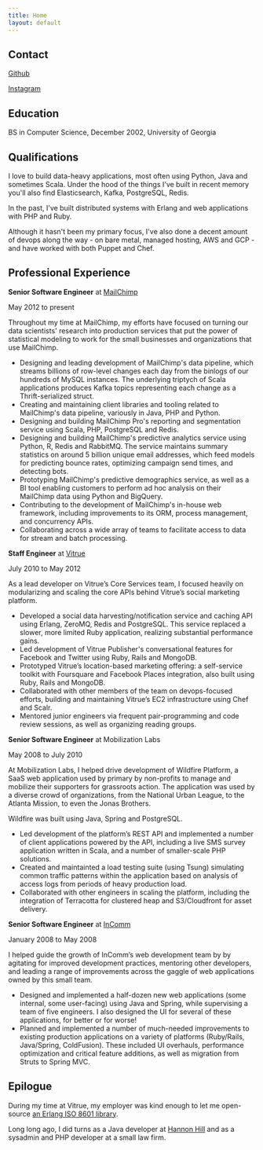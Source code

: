 ```yaml
---
title: Home
layout: default
---
```


## Contact ##

[Github][github]

[Instagram][instagram]

[github]: https://github.com/seansawyer
[instagram]: https://instagram.com/seanakadug


## Education ##

BS in Computer Science, December 2002, University of Georgia


## Qualifications ##

I love to build data-heavy applications, most often using Python, Java and
sometimes Scala. Under the hood of the things I've built in recent memory
you'll also find Elasticsearch, Kafka, PostgreSQL, Redis.

In the past, I've built distributed systems with Erlang and web applications
with PHP and Ruby.

Although it hasn't been my primary focus, I've also done a decent amount of
devops along the way - on bare metal, managed hosting, AWS and GCP - and have
worked with both Puppet and Chef.


## Professional Experience ##

__Senior Software Engineer__ at
[MailChimp][mailchimp]

May 2012 to present

Throughout my time at MailChimp, my efforts have focused on turning our
data scientists' research into production services that put the power of
statistical modeling to work for the small businesses and organizations that
use MailChimp. 

* Designing and leading development of MailChimp's data pipeline, which
  streams billions of row-level changes each day from the binlogs of our
  hundreds of MySQL instances. The underlying triptych of Scala applications
  produces Kafka topics representing each change as a Thrift-serialized struct.
* Creating and maintaining client libraries and tooling related to MailChimp's
  data pipeline, variously in Java, PHP and Python.
* Designing and building MailChimp Pro's reporting and segmentation service
  using Scala, PHP, PostgreSQL and Redis.
* Designing and building MailChimp's predictive analytics service using Python,
  R, Redis and RabbitMQ. The service maintains summary statistics on
  around 5 billion unique email addresses, which feed models for predicting
  bounce rates, optimizing campaign send times, and detecting bots.
* Prototyping MailChimp's predictive demographics service, as well as
  a BI tool enabling customers to perform ad hoc analysis on their MailChimp
  data using Python and BigQuery.
* Contributing to the development of MailChimp's in-house web framework,
  including improvements to its ORM, process management, and concurrency APIs.
* Collaborating across a wide array of teams to facilitate access to data
  for stream and batch processing.

[mailchimp]: https://mailchimp.com

__Staff Engineer__ at
[Vitrue][vitrue]

July 2010 to May 2012

As a lead developer on Vitrue’s Core Services team, I focused heavily on
modularizing and scaling the core APIs behind Vitrue’s social marketing
platform.

* Developed a social data harvesting/notification service and caching API
  using Erlang, ZeroMQ, Redis and PostgreSQL. This service replaced a
  slower, more limited Ruby application, realizing substantial
  performance gains.
* Led development of Vitrue Publisher's conversational features
  for Facebook and Twitter using Ruby, Rails and MongoDB.
* Prototyped Vitrue’s location-based marketing offering: a self-service toolkit
  with Foursquare and Facebook Places integration, also built using Ruby, Rails
  and MongoDB.
* Collaborated with other members of the team on devops-focused efforts,
  building and maintaining Vitrue’s EC2 infrastructure using Chef and Scalr.
* Mentored junior engineers via frequent pair-programming and code review
  sessions, as well as organizing reading groups.

[vitrue]: http://www.oracle.com/us/solutions/social/vitrue/index.html


__Senior Software Engineer__ at
Mobilization Labs

May 2008 to July 2010

At Mobilization Labs, I helped drive development of Wildfire Platform, a
SaaS web application used by primary by non-profits to manage and mobilize
their supporters for grassroots action. The application was used by a diverse
crowd of organizations, from the National Urban League, to the Atlanta Mission,
to even the Jonas Brothers.

Wildfire was built using Java, Spring and PostgreSQL.

* Led development of the platform’s REST API and implemented a number of client
  applications powered by the API, including a live SMS survey application
  written in Scala, and a number of smaller-scale PHP solutions.
* Created and maintainted a load testing suite (using Tsung) simulating common
  traffic patterns within the application based on analysis of access logs from
  periods of heavy production load.
* Collaborated with other engineers in scaling the platform, including the
  integration of Terracotta for clustered heap and S3/Cloudfront for asset
  delivery.

__Senior Software Engineer__ at
[InComm][incomm]

January 2008 to May 2008

I helped guide the growth of InComm’s web development team by by agitating for
improved development practices, mentoring other developers, and leading a range
of improvements across the gaggle of web applications owned by this small team.

* Designed and implemented a half-dozen new web applications (some internal,
  some user-facing) using Java and Spring, while supervising a team of five
  engineers. I also designed the UI for several of these applications, for
  better or for worse!
* Planned and implemented a number of much-needed improvements to existing
  production applications on a variety of platforms (Ruby/Rails, Java/Spring,
  ColdFusion). These included UI overhauls, performance optimization and
  critical feature additions, as well as migration from Struts to Spring MVC.

[incomm]: http://www.incomm.com/Pages/default.aspx


## Epilogue ##

During my time at Vitrue, my employer was kind enough to let me open-source
[an Erlang ISO 8601 library][iso-8601].

Long long ago, I did turns as a Java developer at [Hannon Hill][hannon-hill]
and as a sysadmin and PHP developer at a small law firm.

[hannon-hill]: https://www.hannonhill.com
[iso-8601]: https://github.com/erlsci/iso8601
